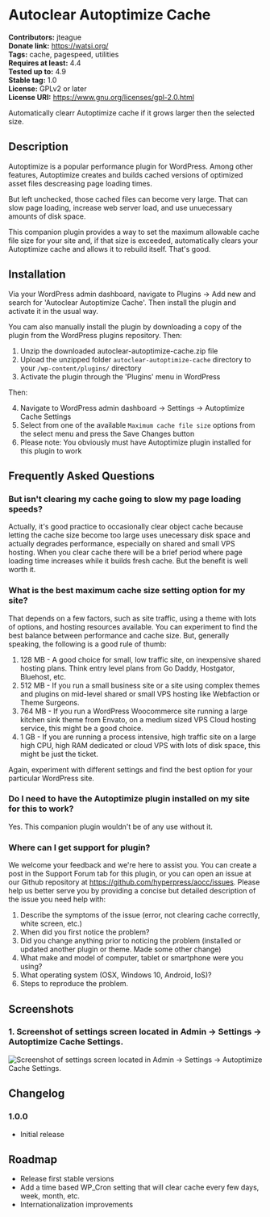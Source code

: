 # Autoclear Autoptimize Cache

**Contributors:** jteague  
**Donate link:** https://watsi.org/  
**Tags:** cache, pagespeed, utilities  
**Requires at least:** 4.4  
**Tested up to:** 4.9  
**Stable tag:** 1.0  
**License:** GPLv2 or later  
**License URI:** https://www.gnu.org/licenses/gpl-2.0.html

Automatically clearr Autoptimize cache if it grows larger then the selected size.

## Description

Autoptimize is a popular performance plugin for WordPress. Among other features, Autoptimize creates and builds cached versions of optimized asset files descreasing page loading times.

But left unchecked, those cached files can become very large. That can slow page loading, increase web server load, and use unuecessary amounts of disk space.

This companion plugin provides a way to set the maximum allowable cache file size for your site and, if that size is exceeded, automatically clears your Autoptimize cache and allows it to rebuild itself. That's good.

## Installation

Via your WordPress admin dashboard, navigate to Plugins -> Add new and search for 'Autoclear Autoptimize Cache'. Then install the plugin and activate it in the usual way.

You cam also manually install the plugin by downloading a copy of the plugin from the WordPress plugins repository. Then:

1.  Unzip the downloaded autoclear-autoptimize-cache.zip file
2.  Upload the unzipped folder `autoclear-autoptimize-cache` directory to your `/wp-content/plugins/` directory
3.  Activate the plugin through the 'Plugins' menu in WordPress

Then:

4.  Navigate to WordPress admin dashboard -> Settings -> Autoptimize Cache Settings
5.  Select from one of the available `Maximum cache file size` options from the select menu and press the Save Changes button
6.  Please note: You obviously must have Autoptimize plugin installed for this plugin to work

## Frequently Asked Questions

### But isn't clearing my cache going to slow my page loading speeds?

Actually, it's good practice to occasionally clear object cache because letting the cache size become too large uses unecessary disk space and actually degrades performance, especially on shared and small VPS hosting. When you clear cache there will be a brief period where page loading time increases while it builds fresh cache. But the benefit is well worth it.

### What is the best maximum cache size setting option for my site?

That depends on a few factors, such as site traffic, using a theme with lots of options, and hosting resources available. You can experiment to find the best balance between performance and cache size. But, generally speaking, the following is a good rule of thumb:

1.  128 MB - A good choice for small, low traffic site, on inexpensive shared hosting plans. Think entry level plans from Go Daddy, Hostgator, Bluehost, etc.
2.  512 MB - If you run a small business site or a site using complex themes and plugins on mid-level shared or small VPS hosting like Webfaction or Theme Surgeons.
3.  764 MB - If you run a WordPress Woocommerce site running a large kitchen sink theme from Envato, on a medium sized VPS Cloud hosting service, this might be a good choice.
4.  1 GB - If you are running a process intensive, high traffic site on a large high CPU, high RAM dedicated or cloud VPS with lots of disk space, this might be just the ticket.

Again, experiment with different settings and find the best option for your particular WordPress site.

### Do I need to have the Autoptimize plugin installed on my site for this to work?

Yes. This companion plugin wouldn't be of any use without it.

### Where can I get support for plugin?

We welcome your feedback and we're here to assist you. You can create a post in the Support Forum tab for this plugin, or you can open an issue at our Github repository at https://github.com/hyperpress/aocc/issues. Please help us better serve you by providing a concise but detailed description of the issue you need help with:

1.  Describe the symptoms of the issue (error, not clearing cache correctly, white screen, etc.)
2.  When did you first notice the problem?
3.  Did you change anything prior to noticing the problem (installed or updated another plugin or theme. Made some other change)
4.  What make and model of computer, tablet or smartphone were you using?
5.  What operating system (OSX, Windows 10, Android, IoS)?
6.  Steps to reproduce the problem.

## Screenshots

### 1. Screenshot of settings screen located in Admin -> Settings -> Autoptimize Cache Settings.

![Screenshot of settings screen located in Admin -> Settings -> Autoptimize Cache Settings.](http://ps.w.org/autoclear-autoptimize-cache/assets/screenshot-1.png)

## Changelog

### 1.0.0

-   Initial release

## Roadmap

-   Release first stable versions
-   Add a time based WP_Cron setting that will clear cache every few days, week, month, etc.
-   Internationalization improvements
